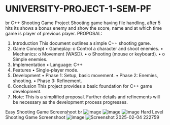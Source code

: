 # UNIVERSITY-PROJECT-1-SEM-PF
br
C++ Shooting Game Project
 Shooting game having file handling, after 5 hits its shows a bonus enemy and show the score, name and at which time game is player of previous player.
PROPOSAL:
1.	Introduction 
This document outlines a simple C++ shooting game.
2.	Game Concept
•	Gameplay: 
o	Control a character and shoot enemies. 
•	Mechanics: 
o	Movement (WASD). • 
o	Shooting (mouse or keyboard). • 
o	Simple enemies. 
3.	Implementation
•	Language: C++ 
4.	Features
•	Single-player mode. 
5.	Development 
•	Phase 1: Setup, basic movement. 
•	Phase 2: Enemies, shooting. 
•	Phase 3: Refinement. 
6.	Conclusion
 This project provides a basic foundation for C++ game development. 
7.	Note: 
This is a simplified proposal. Further details and refinements will be necessary as the development process progresses.

Easy Shooting Game Screenshoot
br
![image](https://github.com/user-attachments/assets/636a5f2c-b9a9-411a-aa4c-cc3f57b0b8a4)
![image](https://github.com/user-attachments/assets/0675f4b5-1922-4781-aed9-00cbc9353613)
![image](https://github.com/user-attachments/assets/fbe333c4-5bc3-4715-bc4e-8d8a70d3cd50)
Hard Level Shooting Game Screenshoot
![image](https://github.com/user-attachments/assets/6da7b08d-e685-4943-9d5d-ff5bc7939422)
![Screenshot 2025-02-04 222759](https://github.com/user-attachments/assets/1d3a9f3b-d920-499a-88bb-221f95bffe04)



